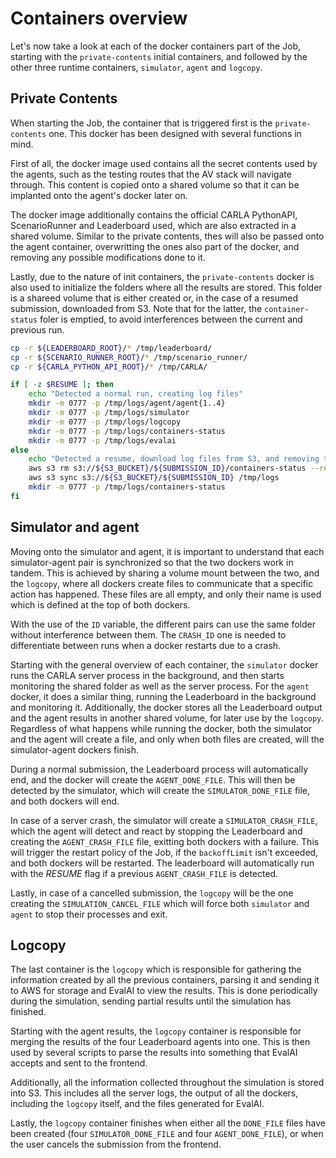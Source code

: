 # Containers overview

Let's now take a look at each of the docker containers part of the Job, starting with the `private-contents` initial containers, and followed by the other three runtime containers, `simulator`, `agent` and `logcopy`.

## Private Contents

When starting the Job, the container that is triggered first is the `private-contents` one. This docker has been designed with several functions in mind.

First of all, the docker image used contains all the secret contents used by the agents, such as the testing routes that the AV stack will navigate through. This content is copied onto a shared volume so that it can be implanted onto the agent's docker later on.

The docker image additionally contains the official CARLA PythonAPI, ScenarioRunner and Leaderboard used, which are also extracted in a shared volume. Similar to the private contents, thes will also be passed onto the agent container, overwritting the ones also part of the docker, and removing any possible modifications done to it.

Lastly, due to the nature of init containers, the `private-contents` docker is also used to initialize the folders where all the results are stored. This folder is a shareed volume that is either created or, in the case of a resumed submission, downloaded from S3. Note that for the latter, the `container-status` foler is emptied, to avoid interferences between the current and previous run.

```bash
cp -r ${LEADERBOARD_ROOT}/* /tmp/leaderboard/
cp -r ${SCENARIO_RUNNER_ROOT}/* /tmp/scenario_runner/
cp -r ${CARLA_PYTHON_API_ROOT}/* /tmp/CARLA/

if [ -z $RESUME ]; then
    echo "Detected a normal run, creating log files"
    mkdir -m 0777 -p /tmp/logs/agent/agent{1..4}
    mkdir -m 0777 -p /tmp/logs/simulator
    mkdir -m 0777 -p /tmp/logs/logcopy
    mkdir -m 0777 -p /tmp/logs/containers-status
    mkdir -m 0777 -p /tmp/logs/evalai
else
    echo "Detected a resume, download log files from S3, and removing the container status data"
    aws s3 rm s3://${S3_BUCKET}/${SUBMISSION_ID}/containers-status --recursive
    aws s3 sync s3://${S3_BUCKET}/${SUBMISSION_ID} /tmp/logs
    mkdir -m 0777 -p /tmp/logs/containers-status
fi
```

## Simulator and agent

Moving onto the simulator and agent, it is important to understand that each simulator-agent pair is synchronized so that the two dockers work in tandem. This is achieved by sharing a volume mount between the two, and the `logcopy`, where all dockers create files to communicate that a specific action has happened. These files are all empty, and only their name is used which is defined at the top of both dockers.

With the use of the `ID` variable, the different pairs can use the same folder without interference between them. The `CRASH_ID` one is needed to differentiate between runs when a docker restarts due to a crash.

Starting with the general overview of each container, the `simulator` docker runs the CARLA server process in the background, and then starts monitoring the shared folder as well as the server process. For the `agent` docker, it does a similar thing, running the Leaderboard in the background and monitoring it. Additionally, the docker stores all the Leaderboard output and the agent results in another shared volume, for later use by the `logcopy`. Regardless of what happens while running the docker, both the simulator and the agent will create a file, and only when both files are created, will the simulator-agent dockers finish.

During a normal submission, the Leaderboard process will automatically end, and the docker will create the `AGENT_DONE_FILE`. This will then be detected by the simulator, which will create the `SIMULATOR_DONE_FILE` file, and both dockers will end.

In case of a server crash, the simulator will create a `SIMULATOR_CRASH_FILE`, which the agent will detect and react by stopping the Leaderboard and creating the `AGENT_CRASH_FILE` file, exitting both dockers with a failure. This will trigger the restart policy of the Job, if the `backoffLimit` isn't exceeded, and both dockers will be restarted. The leaderboard will automatically run with the *RESUME* flag if a previous `AGENT_CRASH_FILE` is detected.

Lastly, in case of a cancelled submission, the `logcopy` will be the one creating the `SIMULATION_CANCEL_FILE` which will force both `simulator` and `agent` to stop their processes and exit.

## Logcopy

The last container is the `logcopy` which is responsible for gathering the information created by all the previous containers, parsing it and sending it to AWS for storage and EvalAI to view the results. This is done periodically during the simulation, sending partial results until the simulation has finished.

Starting with the agent results, the `logcopy` container is responsible for merging the results of the four Leaderboard agents into one. This is then used by several scripts to parse the results into something that EvalAI accepts and sent to the frontend. 

Additionally, all the information collected throughout the simulation is stored into S3. This includes all the server logs, the output of all the dockers, including the `logcopy` itself, and the files generated for EvalAI.

Lastly, the `logcopy` container finishes when either all the `DONE_FILE` files have been created (four `SIMULATOR_DONE_FILE` and four `AGENT_DONE_FILE`), or when the user cancels the submission from the frontend.

